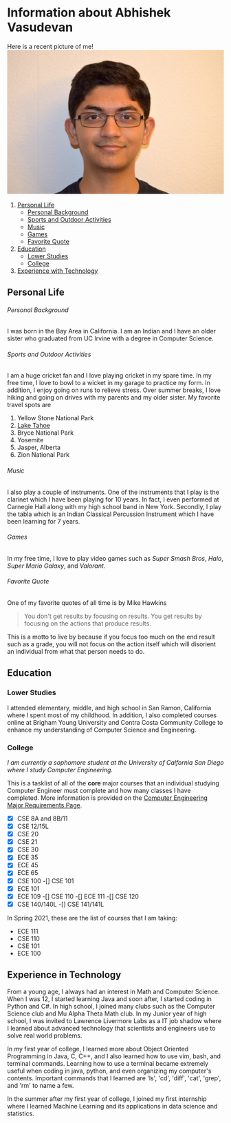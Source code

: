 # Information about Abhishek Vasudevan

Here is a recent picture of me!
![Image of me](Images/DSC_0002.JPG)






1. [Personal Life](Personal-Life)
   - [Personal Background](Personal-Background)
   - [Sports and Outdoor Activities](Sports-and-Outdoor-Activities)
   - [Music](Music)
   - [Games](Games)
   - [Favorite Quote](Favorite-Quote)
2. [Education](Education)
   - [Lower Studies](Lower-Studies)
   - [College](College)
3. [Experience with Technology](Experience-with-Technology)

## Personal Life
###### Personal Background
I was born in the Bay Area in California. I am an Indian and I have an older sister who graduated from UC Irvine with a degree in Computer Science.

###### Sports and Outdoor Activities
I am a huge cricket fan and I love playing cricket in my spare time. In my free time, I love to bowl to a wicket in my garage to practice my form. In addition, I enjoy going on runs to relieve stress. Over summer breaks, I love hiking and going on drives with my parents and my older sister. My favorite travel spots are 

1. Yellow Stone National Park
2. [Lake Tahoe](Images/IMG_0146.jpg)
3. Bryce National Park
4. Yosemite
5. Jasper, Alberta
6. Zion National Park

###### Music

I also play a couple of instruments. One of the instruments that I play is the clarinet which I have been playing for 10 years. In fact, I even performed at Carnegie Hall along with my high school band in New York. Secondly, I play the tabla which is an Indian Classical Percussion Instrument which I have been learning for 7 years.

###### Games
In my free time, I love to play video games such as *Super Smash Bros*, *Halo*, *Super Mario Galaxy*, and *Valorant*.

###### Favorite Quote
One of my favorite quotes of all time is by Mike Hawkins
> You don't get results by focusing on results. You get results by focusing on the actions that produce results.

This is a motto to live by because if you focus too much on the end result such as a grade, you will not focus on the action itself which will disorient an individual from what that person needs to do.


## Education
### Lower Studies
I attended elementary, middle, and high school in San Ramon, California where I spent most of my childhood. In addition, I also completed courses online at Brigham Young University and Contra Costa Community College to enhance my understanding of Computer Science and Engineering.

### College
*I am currently a sophomore student at the University of Calfornia San Diego where I study Computer Engineering.* 

This is a tasklist of all of the **core** major courses that an individual studying Computer Engineer must complete and how many classes I have completed. More information is provided on the [Computer Engineering Major Requirements Page](https://ece.ucsd.edu/undergraduate/undergraduate-programs/computer-engineering-major).

-[x] CSE 8A and 8B/11
-[x] CSE 12/15L
-[x] CSE 20
-[x] CSE 21
-[x] CSE 30
-[x] ECE 35
-[x] ECE 45
-[x] ECE 65
-[x] CSE 100
-[] CSE 101 
-[x] ECE 101
-[x] ECE 109
-[] CSE 110 
-[] ECE 111 
-[] CSE 120
-[x] CSE 140/140L
-[] CSE 141/141L

In Spring 2021, these are the list of courses that I am taking:
- ECE 111
- CSE 110
- CSE 101
- ECE 100

## Experience in Technology
From a young age, I always had an interest in Math and Computer Science. When I was 12, I started learning Java and soon after, I started coding in Python and C#. In high school, I joined many clubs such as the Computer Science club and Mu Alpha Theta Math club. In my Junior year of high school, I was invited to Lawrence Livermore Labs as a IT job shadow where I learned about advanced technology that scientists and engineers use to solve real world problems.

In my first year of college, I learned more about Object Oriented Programming in Java, C, C++, and I also learned how to use vim, bash, and terminal commands. Learning how to use a terminal became extremely useful when coding in java, python, and even organizing my computer's contents. Important commands that I learned are 'ls', 'cd', 'diff', 'cat', 'grep', and 'rm' to name a few.

In the summer after my first year of college, I joined my first internship where I learned Machine Learning and its applications in data science and statistics. 


